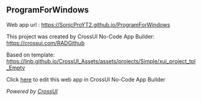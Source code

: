## ProgramForWindows
Web app url : https://SonicProYT2.github.io/ProgramForWindows

This project was created by CrossUI No-Code App Builder: https://crossui.com/RADGithub

Based on template: https://linb.github.io/CrossUI_Assets/assets/projects/Simple/xui_project_tpl_Empty

Click [here](https://crossui.com/RADGithub/#!from=github&owner=SonicProYT2&repo=ProgramForWindows) to edit this web app in CrossUI No-Code App Builder

<i>Powered by [CrossUI](https://crossui.com)</i>

